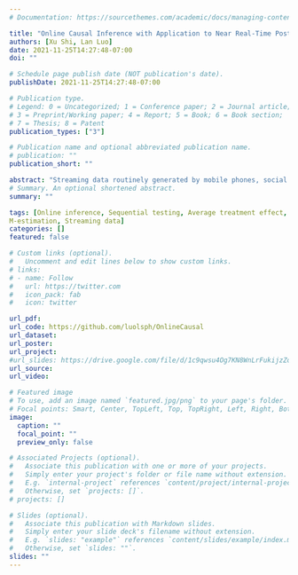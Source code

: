 ```yaml
---
# Documentation: https://sourcethemes.com/academic/docs/managing-content/

title: "Online Causal Inference with Application to Near Real-Time Post-Market Vaccine Safety Surveillance"
authors: [Xu Shi, Lan Luo]
date: 2021-11-25T14:27:48-07:00
doi: ""

# Schedule page publish date (NOT publication's date).
publishDate: 2021-11-25T14:27:48-07:00

# Publication type.
# Legend: 0 = Uncategorized; 1 = Conference paper; 2 = Journal article;
# 3 = Preprint/Working paper; 4 = Report; 5 = Book; 6 = Book section;
# 7 = Thesis; 8 = Patent
publication_types: ["3"]

# Publication name and optional abbreviated publication name.
# publication: ""
publication_short: ""

abstract: "Streaming data routinely generated by mobile phones, social networks, e-commerce, and electronic health records present new opportunities for near real-time surveillance of the impact of an intervention on an outcome of interest via causal inference methods. However, as data grow rapidly in volume and velocity, storing and combing data become increasingly challenging.  The amount of time and effort spent to update analyses can grow exponentially,  which defeats the purpose of instantaneous surveillance.   Data sharing barriers in multi-center studies bring additional challenges to rapid signal detection and update.  It is thus time to turn static causal inference to online causal learning that can incorporate new information as it becomes available without revisiting prior observations.  In this paper, we present a framework for online estimation and inference of treatment effects leveraging a series of datasets that arrive sequentially without storing or re-accessing individual-level raw data.   We establish estimation consistency and asymptotic normality of the proposed framework for online causal inference.  In particular, our framework is robust to biased data batches in the sense that the proposed online estimator is asymptotically unbiased as long as the pooled data is a random sample of the target population regardless of whether each data batch is.  We also provide an R package for analyzing streaming observational data that enjoys great computation efficiency compared to existing software packages for offline analyses. Our proposed methods are illustrated with extensive simulations and an application to sequential monitoring of adverse events post COVID-19 vaccine."
# Summary. An optional shortened abstract.
summary: ""

tags: [Online inference, Sequential testing, Average treatment effect,
M-estimation, Streaming data]
categories: []
featured: false

# Custom links (optional).
#   Uncomment and edit lines below to show custom links.
# links:
# - name: Follow
#   url: https://twitter.com
#   icon_pack: fab
#   icon: twitter

url_pdf: 
url_code: https://github.com/luolsph/OnlineCausal
url_dataset:
url_poster: 
url_project:
#url_slides: https://drive.google.com/file/d/1c9qwsu4Og7KN8WnLrFukijzZoh9Mbd6D/view?usp=sharing
url_source:
url_video:

# Featured image
# To use, add an image named `featured.jpg/png` to your page's folder. 
# Focal points: Smart, Center, TopLeft, Top, TopRight, Left, Right, BottomLeft, Bottom, BottomRight.
image:
  caption: ""
  focal_point: ""
  preview_only: false

# Associated Projects (optional).
#   Associate this publication with one or more of your projects.
#   Simply enter your project's folder or file name without extension.
#   E.g. `internal-project` references `content/project/internal-project/index.md`.
#   Otherwise, set `projects: []`.
# projects: []

# Slides (optional).
#   Associate this publication with Markdown slides.
#   Simply enter your slide deck's filename without extension.
#   E.g. `slides: "example"` references `content/slides/example/index.md`.
#   Otherwise, set `slides: ""`.
slides: ""
---
```


